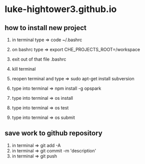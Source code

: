 # luke-hightower3.github.io

## how to install new project
1) in terminal type => code ~/.bashrc
2) on bashrc type => export CHE_PROJECTS_ROOT=/workspace
3) exit out of that file .bashrc
4) kill terminal

5) reopen terminal and type => sudo apt-get install subversion
6) type into terminal => npm install -g opspark
7) type into terminal => os install

8) type into terminal => os test

9) type into terminal => os submit


## save work to github repository

1) in terminal => git add -A
2) in terminal => git commit -m 'description'
3) in terminal => git push